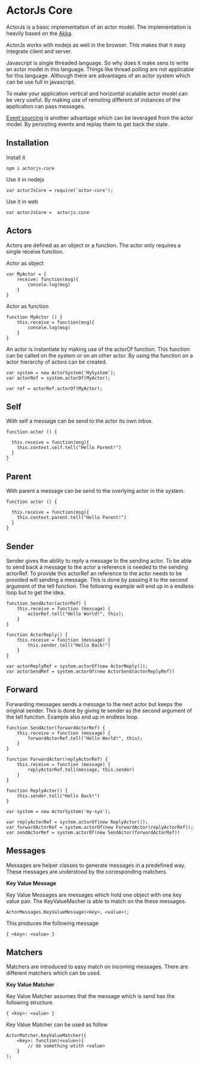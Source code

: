 ActorJs Core
============

ActorJs is a basic implementation of an actor model. The implementation is heavily based on the [Akka](http://akka.io/). 

ActorJs works with nodejs as well in the browser. This makes that it easy integrate client and server.

Javascript is single threaded language. So why does it make sens to write an actor model in this language. Things like thread polling are not applicable for this language. Although there are advantages of an actor system which can be use full in javascript.

To make your application vertical and horizontal scalable actor model can be very useful. By making use of remoting different of instances of the application can pass messages.

[Event sourcing](http://martinfowler.com/eaaDev/EventSourcing.html) is another advantage which can be leveraged from the actor model. By persisting events and replay them to get back the state.  

Installation
------------
Install it
```
npm i actorjs-core
```

Use it in nodejs
```
var actorJsCore = require('actor-core');
```

Use it in web
```
var actorJsCore =  actorjs.core
```

Actors
------

Actors are defined as an object or a function. The actor only requires a single receive function.

Actor as object
```
var MyActor = {
    receive: function(msg){
        console.log(msg)
    }
}
```

Actor as function
```
function MyActor () {
    this.receive = function(msg){
        console.log(msg)
    }
}
```

An actor is instantiate by making use of the actorOf function. This function can be called on the system or on an other actor. By using the function on a actor hierarchy of actors can be created.

```
var system = new ActorSystem('MySystem');
var actorRef = system.actorOf(MyActor);
```

```
var ref = actorRef.actorOf(MyActor);
```

Self
------
With self a message can be send to the actor its own inbox.
 
```
function actor () {
 
  this.receive = function(msg){
    this.context.self.tell("Hello Parent!")
  }
} 

```

Parent
------
With parent a message can be send to the overlying actor in the system.
 
```
function actor () {
  
  this.receive = function(msg){
    this.context.parent.tell("Hello Parent!")
  }
} 

```

Sender
------
Sender gives the ability to reply a message to the sending actor. To be able to send back a message to the actor a reference is needed to the sending actorRef. To provide this actorRef an reference to the actor needs to be provided will sending a message. This is done by passing it to the second argument of the tell function. The following example will end up in a endless loop but to get the idea.

```
function SendActor(actorRef) {
    this.receive = function (message) {
        actorRef.tell("Hello World!", this);
    }
}

function ActorReply() {
    this.receive = function (message) {
        this.sender.tell("Hello Back!")
    }
}

var actorReplyRef = system.actorOf(new ActorReply());
var actorSendRef = system.actorOf(new ActorSend(actorReplyRef))
```

Forward
-------
Forwarding messages sends a message to the next actor but keeps the original sender. This is done by giving te sender as the second argument of the tell function. Example also end up in endless loop.

```
function SendActor(forwardActorRef) {
    this.receive = function (message) {
        forwardActorRef.tell("Hello World!", this);
    }
}

function ForwardActor(replyActorRef) {
    this.receive = function (message) {
        replyActorRef.tell(message, this.sender)
    }
}

function ReplyActor() {
    this.sender.tell("Hello Back!")
}

var system = new ActorSystem('my-sys');

var replyActorRef = system.actorOf(new ReplyActor());
var forwardActorRef = system.actorOf(new ForwardActor(replyActorRef));
var sendActorRef = system.actorOf(new SendActor(forwardActorRef))
```

Messages
--------

Messages are helper classes to generate messages in a predefined way. These messages are understood by the corresponding matchers.

**Key Value Message**

Key Value Messages are messages which hold one object with one key value pair. The KeyValueMacher is able to match on the these messages. 
```
ActorMessages.KeyValueMessage(<key>, <value>);
```

This produces the following message
```
{ <key>: <value> }
```

Matchers
--------
Matchers are introduced to easy match on incoming messages. There are different matchers which can be used.

**Key Value Matcher**

Key Value Matcher assumes that the message which is send has the following structure.

```
{ <key>: <value> }
```

Key Value Matcher can be used as follow
```
ActorMatcher.KeyValueMatcher({
    <key>: function(<value>){
        // do something wtith <value>
    }
);
```